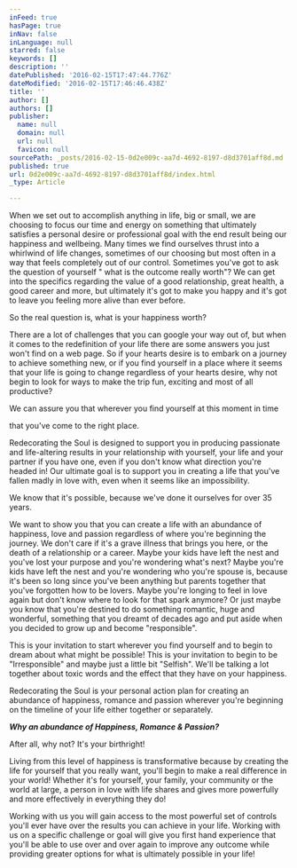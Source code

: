 ```yaml
---
inFeed: true
hasPage: true
inNav: false
inLanguage: null
starred: false
keywords: []
description: ''
datePublished: '2016-02-15T17:47:44.776Z'
dateModified: '2016-02-15T17:46:46.438Z'
title: ''
author: []
authors: []
publisher:
  name: null
  domain: null
  url: null
  favicon: null
sourcePath: _posts/2016-02-15-0d2e009c-aa7d-4692-8197-d8d3701aff8d.md
published: true
url: 0d2e009c-aa7d-4692-8197-d8d3701aff8d/index.html
_type: Article

---
```

When we set out to accomplish anything in life, big or small, we are choosing to focus our time and energy on something that ultimately satisfies a personal desire or professional goal with the end result being our happiness and wellbeing. Many times we find ourselves thrust into a whirlwind of life changes, sometimes of our choosing but most often in a way that feels completely out of our control.  Sometimes you've got to ask the question of yourself " what is the outcome really worth"? We can get into the specifics regarding the value of a good relationship, great health, a good career and more, but ultimately it's got to make you happy and it's got to leave you feeling more alive than ever before.

So the real question is, what is your happiness worth?

There are a lot of challenges that you can google your way out of, but when it comes to the redefinition of your life there are some answers you just won't find on a web page. So if your hearts desire is  to embark on a journey to achieve something new, or if you find yourself in a place where it seems that your life is going to change regardless of your hearts desire, why not begin to look for ways to make the trip fun, exciting and most of all productive?

We can assure you that wherever you find yourself at this moment in time

that you've come to the right place.

Redecorating the Soul is designed to support you in producing passionate and life-altering results in your relationship with yourself, your life and your partner if you have one, even if you don't know what direction you're headed in! Our ultimate goal is to support you in creating a life that you've fallen madly in love with, even when it seems like an impossibility.

​We know that it's possible, because we've done it ourselves for over 35 years. 

We want to show you that you can create a life with an abundance of happiness, love and passion regardless of where you're beginning the journey. We don't care if it's a grave illness that brings you here, or the death of a relationship or a career. Maybe your kids have left the nest and you've lost your purpose and you're wondering what's next? Maybe you're kids have left the nest and you're wondering who you're spouse is, because it's been so long since you've been anything but parents together that you've forgotten how to be lovers. Maybe you're longing to feel in love again but don't know where to look for that spark anymore? Or just maybe you know that you're destined to do something romantic, huge and wonderful, something that you dreamt of decades ago and put aside when you decided to grow up and become "responsible". 

This is your invitation to start wherever you find yourself and to begin to dream about what might be possible! This is your invitation to begin to be "Irresponsible" and maybe just a little bit "Selfish".  We'll be talking a lot together about toxic words and the effect that they have on your happiness.

Redecorating the Soul is your personal action plan for creating an abundance of happiness, romance and passion wherever you're beginning on the timeline of your life either together or separately.

_**Why an abundance of Happiness, Romance & Passion?**_

After all, why not? It's your birthright!

Living from this level of happiness is transformative because by creating the life for yourself that you really want, you'll begin to make a real difference in your world! Whether it's for yourself, your family, your community or the world at large, a person in love with life shares and gives more powerfully and more effectively in everything they do!  

Working with us you will gain access to the most powerful set of controls you'll ever have over the results you can achieve in your life. Working with us on a specific challenge or goal will give you first hand experience that you'll be able to use over and over again to improve any outcome while providing greater options for what is ultimately possible in your life!